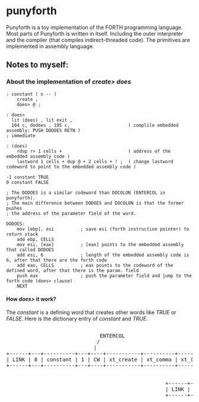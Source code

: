 # punyforth

Punyforth is a toy implementation of the FORTH programming language. Most parts of Punyforth is written in itself. Including the outer interpreter and the compiler (that compiles indirect-threaded code). The primitives are implemented in assembly language.

## Notes to myself:

### About the implementation of *create> does*

```forth
: constant ( n -- ) 
    create , 
    does> @ ;
    
: does>
  lit (does) , lit exit ,
  104 c, dodoes , 195 c,                      ( complile embedded assembly: PUSH DODOES RETN )
; immediate

: (does)
    rdup r> 1 cells +                         ( address of the embedded assembly code )
    lastword 1 cells + dup @ + 2 cells + ! ;  ( change lastword codeword to point to the embedded assembly code )

-1 constant TRUE 
0 constant FALSE

```

```assembly
; The DODOES is a similar codeword than DOCOLON (ENTERCOL in punyforth). 
; The main difference between DODOES and DOCOLON is that the former pushes 
; the address of the parameter field of the word.

DODOES:
    mov [ebp], esi          ; save esi (forth instruction pointer) to return stack
    add ebp, CELLS
    mov esi, [eax]          ; [eax] points to the embedded assembly that called DODOES
    add esi, 6              ; length of the embedded assembly code is 6, after that there are the forth code
    add eax, CELLS          ; eax points to the codeword of the defined word, after that there is the param. field
    push eax                ; push the parameter field and jump to the forth code (does> clause) 
    NEXT

```

#### How *does>* it work?

The *constant* is a defining word that creates other words like *TRUE* or *FALSE*. Here is the dictionary entry of *constant* and *TRUE*.

<pre>                        
                              ENTERCOL                                                        jumps to DODOES
                             /                                                               /
                            |                                                               |
+------+---+----------+---+----+-----------+----------+-----------+---------+----------------------+------+
| LINK | 8 | constant | 1 | CW | xt_create | xt_comma | xt_(does) | xt_exit | asm: push dodoes ret | xt_@ |
+------+---+----------+---+----+-----------+----------+-----------+---------+----------------------+------+
                                                                                   /                /
                                                                                  |                |
                                                   +------+---+------+---+----+----+               |
                                                   | LINK | 4 | TRUE | 1 | CW | -1 |               |
                                                   +------+---+------+---+----+----+               |
                                                                                                   |
                                                                        +------+---+-------+---+--------+
                                                                        | LINK | 5 | FALSE | 1 | CW | 0 |
                                                                        +------+---+-------+---+--------+

</pre>
